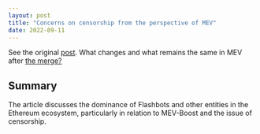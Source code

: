 ```yaml
---
layout: post
title: "Concerns on censorship from the perspective of MEV"
date: 2022-09-11
---
```


See the original [post](https://mirror.xyz/0x14A74292E6399987cA02E40d323603B3F257D8a6/7IlU9YwUUmWrS74BU4O0mb9i58vCkxXEDZk2EDRuqZM).
What changes and what remains the same in MEV after [the merge?](https://mirror.xyz/0x14A74292E6399987cA02E40d323603B3F257D8a6/YhMqR1TBbdInJ23t_kaKGUDn_IX5jMjtFNnYa7XrUGQ)

## Summary
The article discusses the dominance of Flashbots and other entities in the Ethereum ecosystem, particularly in relation to MEV-Boost and the issue of censorship. 